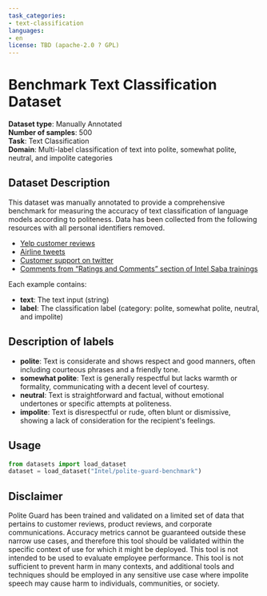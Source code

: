 ```yaml
---
task_categories:
- text-classification
languages:
- en
license: TBD (apache-2.0 ? GPL)
---
```


# Benchmark Text Classification Dataset

**Dataset type**: Manually Annotated  
**Number of samples**: 500  
**Task**: Text Classification  
**Domain**: Multi-label classification of text into polite, somewhat polite, neutral, and impolite categories

## Dataset Description
This dataset was manually annotated to provide a comprehensive benchmark for measuring the accuracy of text classification of language models according to politeness. Data has been collected from the following resources with all personal identifiers removed.

- [Yelp customer reviews](https://www.kaggle.com/datasets/ilhamfp31/yelp-review-dataset)
- [Airline tweets](https://www.kaggle.com/datasets/crowdflower/twitter-airline-sentiment/data)
- [Customer support on twitter](https://www.kaggle.com/datasets/thoughtvector/customer-support-on-twitter)
- [Comments from “Ratings and Comments” section of Intel Saba trainings](https://intel.sabacloud.com)



Each example contains:

- **text**: The text input (string)
- **label**: The classification label (category: polite, somewhat polite, neutral, and impolite)

## Description of labels
- **polite**: Text is considerate and shows respect and good manners, often including courteous phrases and a friendly tone.
- **somewhat polite**: Text is generally respectful but lacks warmth or formality, communicating with a decent level of courtesy.
- **neutral**: Text is straightforward and factual, without emotional undertones or specific attempts at politeness.
- **impolite**: Text is disrespectful or rude, often blunt or dismissive, showing a lack of consideration for the recipient's feelings.

## Usage
```python
from datasets import load_dataset
dataset = load_dataset("Intel/polite-guard-benchmark")
```
## Disclaimer
Polite Guard has been trained and validated on a limited set of data
that pertains to customer reviews, product reviews, and corporate
communications. Accuracy metrics cannot be guaranteed outside these
narrow use cases, and therefore this tool should be validated within
the specific context of use for which it might be deployed. This tool
is not intended to be used to evaluate employee performance. This tool
is not sufficient to prevent harm in many contexts, and additional
tools and techniques should be employed in any sensitive use case
where impolite speech may cause harm to individuals, communities, or
society.